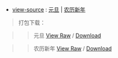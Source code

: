 - [view-source](https://taoste.github.io/Hello-World/github/NewYear/index.html) : [元旦](https://taoste.github.io/Hello-World/github/NewYear/index.html) | [农历新年](https://taoste.github.io/Hello-World/github/NewYear/Day/index.html)

> 打包下载：

>> 元旦 [View Raw](
https://github.com/taoste/Hello-World/blob/master/github/NewYear/NewYear.zip) / [Download](
https://github.com/taoste/Hello-World/blob/master/github/NewYear/NewYear.zip?raw=true)

>> 农历新年 [View Raw](
https://github.com/taoste/Hello-World/blob/master/github/NewYear/Day/Day.zip) / [Download](
https://github.com/taoste/Hello-World/blob/master/github/NewYear/Day/Day.zip?raw=true)
